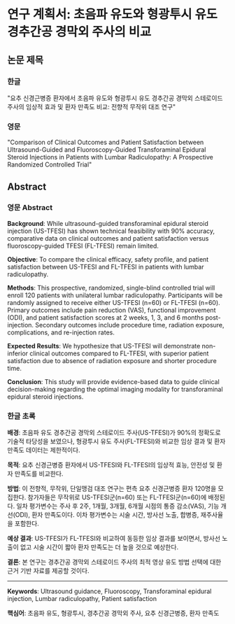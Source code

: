 # 연구 계획서: 초음파 유도와 형광투시 유도 경추간공 경막외 주사의 비교

## 논문 제목

### 한글
"요추 신경근병증 환자에서 초음파 유도와 형광투시 유도 경추간공 경막외 스테로이드 주사의 임상적 효과 및 환자 만족도 비교: 전향적 무작위 대조 연구"

### 영문
"Comparison of Clinical Outcomes and Patient Satisfaction between Ultrasound-Guided and Fluoroscopy-Guided Transforaminal Epidural Steroid Injections in Patients with Lumbar Radiculopathy: A Prospective Randomized Controlled Trial"

## Abstract

### 영문 Abstract

**Background**: While ultrasound-guided transforaminal epidural steroid injection (US-TFESI) has shown technical feasibility with 90% accuracy, comparative data on clinical outcomes and patient satisfaction versus fluoroscopy-guided TFESI (FL-TFESI) remain limited.

**Objective**: To compare the clinical efficacy, safety profile, and patient satisfaction between US-TFESI and FL-TFESI in patients with lumbar radiculopathy.

**Methods**: This prospective, randomized, single-blind controlled trial will enroll 120 patients with unilateral lumbar radiculopathy. Participants will be randomly assigned to receive either US-TFESI (n=60) or FL-TFESI (n=60). Primary outcomes include pain reduction (VAS), functional improvement (ODI), and patient satisfaction scores at 2 weeks, 1, 3, and 6 months post-injection. Secondary outcomes include procedure time, radiation exposure, complications, and re-injection rates.

**Expected Results**: We hypothesize that US-TFESI will demonstrate non-inferior clinical outcomes compared to FL-TFESI, with superior patient satisfaction due to absence of radiation exposure and shorter procedure time.

**Conclusion**: This study will provide evidence-based data to guide clinical decision-making regarding the optimal imaging modality for transforaminal epidural steroid injections.

### 한글 초록

**배경**: 초음파 유도 경추간공 경막외 스테로이드 주사(US-TFESI)가 90%의 정확도로 기술적 타당성을 보였으나, 형광투시 유도 주사(FL-TFESI)와 비교한 임상 결과 및 환자 만족도 데이터는 제한적이다.

**목적**: 요추 신경근병증 환자에서 US-TFESI와 FL-TFESI의 임상적 효능, 안전성 및 환자 만족도를 비교한다.

**방법**: 이 전향적, 무작위, 단일맹검 대조 연구는 편측 요추 신경근병증 환자 120명을 모집한다. 참가자들은 무작위로 US-TFESI군(n=60) 또는 FL-TFESI군(n=60)에 배정된다. 일차 평가변수는 주사 후 2주, 1개월, 3개월, 6개월 시점의 통증 감소(VAS), 기능 개선(ODI), 환자 만족도이다. 이차 평가변수는 시술 시간, 방사선 노출, 합병증, 재주사율을 포함한다.

**예상 결과**: US-TFESI가 FL-TFESI와 비교하여 동등한 임상 결과를 보이면서, 방사선 노출이 없고 시술 시간이 짧아 환자 만족도는 더 높을 것으로 예상한다.

**결론**: 본 연구는 경추간공 경막외 스테로이드 주사의 최적 영상 유도 방법 선택에 대한 근거 기반 자료를 제공할 것이다.

---

**Keywords**: Ultrasound guidance, Fluoroscopy, Transforaminal epidural injection, Lumbar radiculopathy, Patient satisfaction

**핵심어**: 초음파 유도, 형광투시, 경추간공 경막외 주사, 요추 신경근병증, 환자 만족도